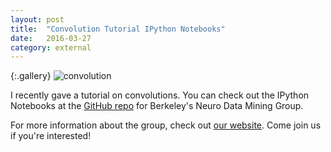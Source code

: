 ```yaml
---
layout: post
title:	"Convolution Tutorial IPython Notebooks"
date:	2016-03-27
category: external
---
```


{:.gallery}
![convolution]


I recently gave a tutorial on convolutions.
You can check out the IPython Notebooks at the
[GitHub repo](https://github.com/neuro-data-mining/materials)
for Berkeley's Neuro Data Mining Group.

For more information about the group, check out
[our website](https://sites.google.com/site/neurodatamininggroup/resources).
Come join us if you're interested!

<!--exc-->

[convolution]: {{site.imgurl}}/convolution.png
